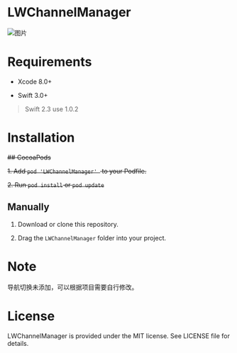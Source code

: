 # LWChannelManager

![图片](https://github.com/magic3584/LWChannelManager/raw/master/screenshot.gif)

# Requirements
* Xcode 8.0+

* Swift 3.0+
> Swift 2.3 use 1.0.2

# Installation

~~## CocoaPods~~

~~1. Add ``pod 'LWChannelManager' `` to your Podfile.~~

~~2. Run ``pod install`` or ``pod update``~~

## Manually
1. Download or clone this repository.

2. Drag the ``LWChannelManager`` folder into your project.

# Note
导航切换未添加，可以根据项目需要自行修改。

# License
LWChannelManager is provided under the MIT license. See LICENSE file for details.
